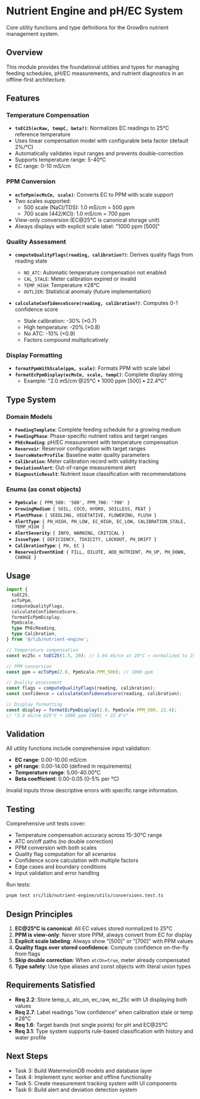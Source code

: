 # Nutrient Engine and pH/EC System

Core utility functions and type definitions for the GrowBro nutrient management system.

## Overview

This module provides the foundational utilities and types for managing feeding schedules, pH/EC measurements, and nutrient diagnostics in an offline-first architecture.

## Features

### Temperature Compensation

- **`toEC25(ecRaw, tempC, beta?)`**: Normalizes EC readings to 25°C reference temperature
- Uses linear compensation model with configurable beta factor (default 2%/°C)
- Automatically validates input ranges and prevents double-correction
- Supports temperature range: 5-40°C
- EC range: 0-10 mS/cm

### PPM Conversion

- **`ecToPpm(ecMsCm, scale)`**: Converts EC to PPM with scale support
- Two scales supported:
  - 500 scale (NaCl/TDS): 1.0 mS/cm = 500 ppm
  - 700 scale (442/KCl): 1.0 mS/cm = 700 ppm
- View-only conversion (EC@25°C is canonical storage unit)
- Always displays with explicit scale label: "1000 ppm [500]"

### Quality Assessment

- **`computeQualityFlags(reading, calibration?)`**: Derives quality flags from reading state
  - `NO_ATC`: Automatic temperature compensation not enabled
  - `CAL_STALE`: Meter calibration expired or invalid
  - `TEMP_HIGH`: Temperature ≥28°C
  - `OUTLIER`: Statistical anomaly (future implementation)

- **`calculateConfidenceScore(reading, calibration?)`**: Computes 0-1 confidence score
  - Stale calibration: -30% (×0.7)
  - High temperature: -20% (×0.8)
  - No ATC: -10% (×0.9)
  - Factors compound multiplicatively

### Display Formatting

- **`formatPpmWithScale(ppm, scale)`**: Formats PPM with scale label
- **`formatEcPpmDisplay(ecMsCm, scale, tempC)`**: Complete display string
  - Example: "2.0 mS/cm @25°C • 1000 ppm [500] • 22.4°C"

## Type System

### Domain Models

- **`FeedingTemplate`**: Complete feeding schedule for a growing medium
- **`FeedingPhase`**: Phase-specific nutrient ratios and target ranges
- **`PhEcReading`**: pH/EC measurement with temperature compensation
- **`Reservoir`**: Reservoir configuration with target ranges
- **`SourceWaterProfile`**: Baseline water quality parameters
- **`Calibration`**: Meter calibration record with validity tracking
- **`DeviationAlert`**: Out-of-range measurement alert
- **`DiagnosticResult`**: Nutrient issue classification with recommendations

### Enums (as const objects)

- **`PpmScale`**: `{ PPM_500: '500', PPM_700: '700' }`
- **`GrowingMedium`**: `{ SOIL, COCO, HYDRO, SOILLESS, PEAT }`
- **`PlantPhase`**: `{ SEEDLING, VEGETATIVE, FLOWERING, FLUSH }`
- **`AlertType`**: `{ PH_HIGH, PH_LOW, EC_HIGH, EC_LOW, CALIBRATION_STALE, TEMP_HIGH }`
- **`AlertSeverity`**: `{ INFO, WARNING, CRITICAL }`
- **`IssueType`**: `{ DEFICIENCY, TOXICITY, LOCKOUT, PH_DRIFT }`
- **`CalibrationType`**: `{ PH, EC }`
- **`ReservoirEventKind`**: `{ FILL, DILUTE, ADD_NUTRIENT, PH_UP, PH_DOWN, CHANGE }`

## Usage

```typescript
import {
  toEC25,
  ecToPpm,
  computeQualityFlags,
  calculateConfidenceScore,
  formatEcPpmDisplay,
  PpmScale,
  type PhEcReading,
  type Calibration,
} from '@/lib/nutrient-engine';

// Temperature compensation
const ec25c = toEC25(1.5, 20); // 1.64 mS/cm at 20°C → normalized to 25°C

// PPM conversion
const ppm = ecToPpm(2.0, PpmScale.PPM_500); // 1000 ppm

// Quality assessment
const flags = computeQualityFlags(reading, calibration);
const confidence = calculateConfidenceScore(reading, calibration);

// Display formatting
const display = formatEcPpmDisplay(2.0, PpmScale.PPM_500, 22.4);
// "2.0 mS/cm @25°C • 1000 ppm [500] • 22.4°C"
```

## Validation

All utility functions include comprehensive input validation:

- **EC range**: 0.00-10.00 mS/cm
- **pH range**: 0.00-14.00 (defined in requirements)
- **Temperature range**: 5.00-40.00°C
- **Beta coefficient**: 0.00-0.05 (0-5% per °C)

Invalid inputs throw descriptive errors with specific range information.

## Testing

Comprehensive unit tests cover:

- Temperature compensation accuracy across 15-30°C range
- ATC on/off paths (no double correction)
- PPM conversion with both scales
- Quality flag computation for all scenarios
- Confidence score calculation with multiple factors
- Edge cases and boundary conditions
- Input validation and error handling

Run tests:

```bash
pnpm test src/lib/nutrient-engine/utils/conversions.test.ts
```

## Design Principles

1. **EC@25°C is canonical**: All EC values stored normalized to 25°C
2. **PPM is view-only**: Never store PPM, always convert from EC for display
3. **Explicit scale labeling**: Always show "[500]" or "[700]" with PPM values
4. **Quality flags over stored confidence**: Compute confidence on-the-fly from flags
5. **Skip double correction**: When `atcOn=true`, meter already compensated
6. **Type safety**: Use type aliases and const objects with literal union types

## Requirements Satisfied

- **Req 2.2**: Store temp_c, atc_on, ec_raw, ec_25c with UI displaying both values
- **Req 2.7**: Label readings "low confidence" when calibration stale or temp ≥28°C
- **Req 1.6**: Target bands (not single points) for pH and EC@25°C
- **Req 3.1**: Type system supports rule-based classification with history and water profile

## Next Steps

- Task 3: Build WatermelonDB models and database layer
- Task 4: Implement sync worker and offline functionality
- Task 5: Create measurement tracking system with UI components
- Task 6: Build alert and deviation detection system
